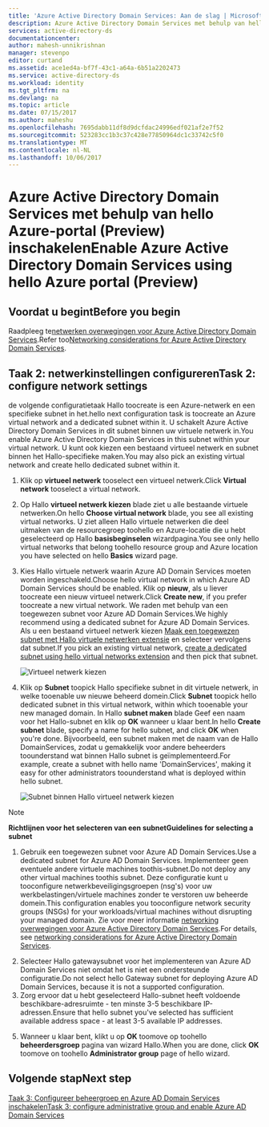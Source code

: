 ```yaml
---
title: 'Azure Active Directory Domain Services: Aan de slag | Microsoft Docs'
description: Azure Active Directory Domain Services met behulp van hello Azure-portal (Preview) inschakelen
services: active-directory-ds
documentationcenter: 
author: mahesh-unnikrishnan
manager: stevenpo
editor: curtand
ms.assetid: ace1ed4a-bf7f-43c1-a64a-6b51a2202473
ms.service: active-directory-ds
ms.workload: identity
ms.tgt_pltfrm: na
ms.devlang: na
ms.topic: article
ms.date: 07/15/2017
ms.author: maheshu
ms.openlocfilehash: 7695dabb11df8d9dcfdac24996edf021af2e7f52
ms.sourcegitcommit: 523283cc1b3c37c428e77850964dc1c33742c5f0
ms.translationtype: MT
ms.contentlocale: nl-NL
ms.lasthandoff: 10/06/2017
---
```

# <a name="enable-azure-active-directory-domain-services-using-hello-azure-portal-preview"></a><span data-ttu-id="df1e3-103">Azure Active Directory Domain Services met behulp van hello Azure-portal (Preview) inschakelen</span><span class="sxs-lookup"><span data-stu-id="df1e3-103">Enable Azure Active Directory Domain Services using hello Azure portal (Preview)</span></span>


## <a name="before-you-begin"></a><span data-ttu-id="df1e3-104">Voordat u begint</span><span class="sxs-lookup"><span data-stu-id="df1e3-104">Before you begin</span></span>
<span data-ttu-id="df1e3-105">Raadpleeg te[netwerken overwegingen voor Azure Active Directory Domain Services](active-directory-ds-networking.md).</span><span class="sxs-lookup"><span data-stu-id="df1e3-105">Refer too[Networking considerations for Azure Active Directory Domain Services](active-directory-ds-networking.md).</span></span>


## <a name="task-2-configure-network-settings"></a><span data-ttu-id="df1e3-106">Taak 2: netwerkinstellingen configureren</span><span class="sxs-lookup"><span data-stu-id="df1e3-106">Task 2: configure network settings</span></span>
<span data-ttu-id="df1e3-107">de volgende configuratietaak Hallo toocreate is een Azure-netwerk en een specifieke subnet in het.</span><span class="sxs-lookup"><span data-stu-id="df1e3-107">hello next configuration task is toocreate an Azure virtual network and a dedicated subnet within it.</span></span> <span data-ttu-id="df1e3-108">U schakelt Azure Active Directory Domain Services in dit subnet binnen uw virtuele netwerk in.</span><span class="sxs-lookup"><span data-stu-id="df1e3-108">You enable Azure Active Directory Domain Services in this subnet within your virtual network.</span></span> <span data-ttu-id="df1e3-109">U kunt ook kiezen een bestaand virtueel netwerk en subnet binnen het Hallo-specifieke maken.</span><span class="sxs-lookup"><span data-stu-id="df1e3-109">You may also pick an existing virtual network and create hello dedicated subnet within it.</span></span>

1. <span data-ttu-id="df1e3-110">Klik op **virtueel netwerk** tooselect een virtueel netwerk.</span><span class="sxs-lookup"><span data-stu-id="df1e3-110">Click **Virtual network** tooselect a virtual network.</span></span>
2. <span data-ttu-id="df1e3-111">Op Hallo **virtueel netwerk kiezen** blade ziet u alle bestaande virtuele netwerken.</span><span class="sxs-lookup"><span data-stu-id="df1e3-111">On hello **Choose virtual network** blade, you see all existing virtual networks.</span></span> <span data-ttu-id="df1e3-112">U ziet alleen Hallo virtuele netwerken die deel uitmaken van de resourcegroep toohello en Azure-locatie die u hebt geselecteerd op Hallo **basisbeginselen** wizardpagina.</span><span class="sxs-lookup"><span data-stu-id="df1e3-112">You see only hello virtual networks that belong toohello resource group and Azure location you have selected on hello **Basics** wizard page.</span></span>

3. <span data-ttu-id="df1e3-113">Kies Hallo virtuele netwerk waarin Azure AD Domain Services moeten worden ingeschakeld.</span><span class="sxs-lookup"><span data-stu-id="df1e3-113">Choose hello virtual network in which Azure AD Domain Services should be enabled.</span></span> <span data-ttu-id="df1e3-114">Klik op **nieuw**, als u liever toocreate een nieuw virtueel netwerk.</span><span class="sxs-lookup"><span data-stu-id="df1e3-114">Click **Create new**, if you prefer toocreate a new virtual network.</span></span> <span data-ttu-id="df1e3-115">We raden met behulp van een toegewezen subnet voor Azure AD Domain Services.</span><span class="sxs-lookup"><span data-stu-id="df1e3-115">We highly recommend using a dedicated subnet for Azure AD Domain Services.</span></span> <span data-ttu-id="df1e3-116">Als u een bestaand virtueel netwerk kiezen [Maak een toegewezen subnet met Hallo virtuele netwerken extensie](../virtual-network/virtual-networks-create-vnet-arm-pportal.md) en selecteer vervolgens dat subnet.</span><span class="sxs-lookup"><span data-stu-id="df1e3-116">If you pick an existing virtual network, [create a dedicated subnet using hello virtual networks extension](../virtual-network/virtual-networks-create-vnet-arm-pportal.md) and then pick that subnet.</span></span> 

    ![Virtueel netwerk kiezen](./media/getting-started/domain-services-blade-network-pick-vnet.png)

4. <span data-ttu-id="df1e3-118">Klik op **Subnet** toopick Hallo specifieke subnet in dit virtuele netwerk, in welke tooenable uw nieuwe beheerd domein.</span><span class="sxs-lookup"><span data-stu-id="df1e3-118">Click **Subnet** toopick hello dedicated subnet in this virtual network, within which tooenable your new managed domain.</span></span> <span data-ttu-id="df1e3-119">In Hallo **subnet maken** blade Geef een naam voor het Hallo-subnet en klik op **OK** wanneer u klaar bent.</span><span class="sxs-lookup"><span data-stu-id="df1e3-119">In hello **Create subnet** blade, specify a name for hello subnet, and click **OK** when you're done.</span></span> <span data-ttu-id="df1e3-120">Bijvoorbeeld, een subnet maken met de naam van de Hallo DomainServices, zodat u gemakkelijk voor andere beheerders toounderstand wat binnen Hallo subnet is geïmplementeerd.</span><span class="sxs-lookup"><span data-stu-id="df1e3-120">For example, create a subnet with hello name 'DomainServices', making it easy for other administrators toounderstand what is deployed within hello subnet.</span></span>

    ![Subnet binnen Hallo virtueel netwerk kiezen](./media/getting-started/domain-services-blade-network-pick-subnet.png)

  > [!NOTE]
  > <span data-ttu-id="df1e3-122">**Richtlijnen voor het selecteren van een subnet**</span><span class="sxs-lookup"><span data-stu-id="df1e3-122">**Guidelines for selecting a subnet**</span></span>
  > 1. <span data-ttu-id="df1e3-123">Gebruik een toegewezen subnet voor Azure AD Domain Services.</span><span class="sxs-lookup"><span data-stu-id="df1e3-123">Use a dedicated subnet for Azure AD Domain Services.</span></span> <span data-ttu-id="df1e3-124">Implementeer geen eventuele andere virtuele machines toothis-subnet.</span><span class="sxs-lookup"><span data-stu-id="df1e3-124">Do not deploy any other virtual machines toothis subnet.</span></span> <span data-ttu-id="df1e3-125">Deze configuratie kunt u tooconfigure netwerkbeveiligingsgroepen (nsg's) voor uw werkbelastingen/virtuele machines zonder te verstoren uw beheerde domein.</span><span class="sxs-lookup"><span data-stu-id="df1e3-125">This configuration enables you tooconfigure network security groups (NSGs) for your workloads/virtual machines without disrupting your managed domain.</span></span> <span data-ttu-id="df1e3-126">Zie voor meer informatie [networking overwegingen voor Azure Active Directory Domain Services](active-directory-ds-networking.md).</span><span class="sxs-lookup"><span data-stu-id="df1e3-126">For details, see [networking considerations for Azure Active Directory Domain Services](active-directory-ds-networking.md).</span></span>
  2. <span data-ttu-id="df1e3-127">Selecteer Hallo gatewaysubnet voor het implementeren van Azure AD Domain Services niet omdat het is niet een ondersteunde configuratie.</span><span class="sxs-lookup"><span data-stu-id="df1e3-127">Do not select hello Gateway subnet for deploying Azure AD Domain Services, because it is not a supported configuration.</span></span>
  3. <span data-ttu-id="df1e3-128">Zorg ervoor dat u hebt geselecteerd Hallo-subnet heeft voldoende beschikbare-adresruimte - ten minste 3-5 beschikbare IP-adressen.</span><span class="sxs-lookup"><span data-stu-id="df1e3-128">Ensure that hello subnet you've selected has sufficient available address space - at least 3-5 available IP addresses.</span></span>
  >

5. <span data-ttu-id="df1e3-129">Wanneer u klaar bent, klikt u op **OK** toomove op toohello **beheerdersgroep** pagina van wizard Hallo.</span><span class="sxs-lookup"><span data-stu-id="df1e3-129">When you are done, click **OK** toomove on toohello **Administrator group** page of hello wizard.</span></span>


## <a name="next-step"></a><span data-ttu-id="df1e3-130">Volgende stap</span><span class="sxs-lookup"><span data-stu-id="df1e3-130">Next step</span></span>
[<span data-ttu-id="df1e3-131">Taak 3: Configureer beheergroep en Azure AD Domain Services inschakelen</span><span class="sxs-lookup"><span data-stu-id="df1e3-131">Task 3: configure administrative group and enable Azure AD Domain Services</span></span>](active-directory-ds-getting-started-admingroup.md)
